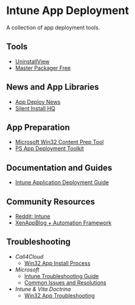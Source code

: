 # Intune App Deployment

A collection of app deployment tools.

## Tools
- [UninstallView](https://www.nirsoft.net/utils/uninstall_view.html)
- [Master Packager Free](https://www.masterpackager.com/installer/masterpackager_latest_version.msi)

## News and App Libraries
- [App Deploy News](https://www.appdeploynews.com/app-tips/)
- [Silent Install HQ](https://silentinstallhq.com/)

## App Preparation
- [Microsoft Win32 Content Prep Tool](https://github.com/microsoft/Microsoft-Win32-Content-Prep-Tool?tab=security-ov-file)
- [PS App Deployment Toolkit](https://github.com/PSAppDeployToolkit/PSAppDeployToolkit)

## Documentation and Guides
- [Intune Application Deployment Guide](https://docs.microsoft.com/en-us/mem/intune/apps/apps-win32-app-management)

## Community Resources
- [Reddit: Intune](https://www.reddit.com/r/Intune/)
- [XenAppBlog + Automation Framework](https://xenappblog.com/)

## Troubleshooting
- *Call4Cloud*
  - [Win32 App Install Process](https://call4cloud.nl/2021/05/imecache-attack-of-the-cleaner/)
- *Microsoft*
  - [Intune Troubleshooting Guide](https://docs.microsoft.com/en-us/mem/intune/apps/troubleshoot-app-deployments)
  - [Common Issues and Resolutions](https://docs.microsoft.com/en-us/mem/intune/apps/app-deployment-issues)
- *Intune & Vita Doctrina*
  - [Win32 App Troubleshooting](https://www.youtube.com/playlist?list=PL1JNh3sw_Qyd0tNx3zwXaG7LamwAvYv3N)